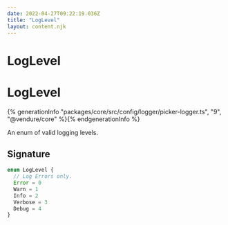 ```yaml
---
date: 2022-04-27T09:22:19.036Z
title: "LogLevel"
layout: content.njk
---
```

[comment]: <> (这个文件是从 PickerCC 源码中生，不要修改。请使用 "docs:build" 脚本命令生成。)

# LogLevel


# LogLevel

{% generationInfo "packages/core/src/config/logger/picker-logger.ts", "9", "@vendure/core" %}{% endgenerationInfo %}

An enum of valid logging levels.

## Signature

```typescript
enum LogLevel {
  // Log Errors only.
  Error = 0
  Warn = 1
  Info = 2
  Verbose = 3
  Debug = 4
}
```
